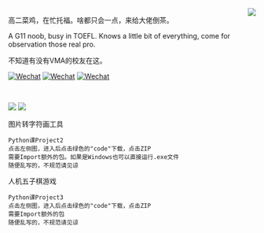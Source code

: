 <img align="right" src="https://github-readme-stats.vercel.app/api?username=SynthesisDu&show_icons=true&theme=tokyonight" />

高二菜鸡，在忙托福。啥都只会一点，来给大佬倒茶。

A G11 noob, busy in TOEFL. Knows a little bit of everything, come for observation those real pro.

不知道有没有VMA的校友在这。

[![Wechat](https://img.shields.io/badge/-VMA%E7%A1%AC%E4%BB%B6%E7%A4%BE-green?style=flat&logo=Wechat&logoColor=white)](https://mp.weixin.qq.com/mp/profile_ext?action=home&__biz=MzI1NDQ4MzIxMg==&scene=124&uin=&key=&devicetype=Windows+10+x64&version=63010043&lang=zh_CN&a8scene=7&fontgear=2)
[![Wechat](https://img.shields.io/badge/-SynthesisDu-green?style=flat&logo=Wechat&logoColor=white)](https://mp.weixin.qq.com/mp/profile_ext?action=home&__biz=MzIxODQ0NzQ1OQ==&scene=124&uin=&key=&devicetype=Windows+10+x64&version=63010043&lang=zh_CN&a8scene=7&fontgear=2)
[![Wechat](https://img.shields.io/badge/-SynRGB-05bfdf?style=flat&logo=Bilibili&logoColor=white)](https://space.bilibili.com/62596542)

<br/>

[![](https://github-readme-stats.vercel.app/api/pin/?username=SynthesisDu&repo=CSE205_AutoSymbolGraphic&theme=tokyonight)](https://github.com/SynthesisDu/CSE205_AutoSymbolGraphic)
[![](https://github-readme-stats.vercel.app/api/pin/?username=SynthesisDu&repo=CSE205_Gobang&theme=tokyonight)](https://github.com/SynthesisDu/CSE205_Gobang)

<div>
图片转字符画工具

```
Python课Project2
点击左侧图，进入后点击绿色的"code"下载，点击ZIP
需要Import额外的包。如果是Windows也可以直接运行.exe文件
随便乱写的，不规范请见谅
```
</div>

<div>
人机五子棋游戏

```
Python课Project3
点击左侧图，进入后点击绿色的"code"下载，点击ZIP
需要Import额外的包
随便乱写的，不规范请见谅
```
</div>
